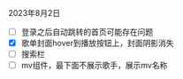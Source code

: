 2023年8月2日

- [ ] 登录之后自动跳转的首页可能存在问题
- [x] 歌单封面hover到播放按钮上，封面阴影消失
- [ ] 搜索栏
- [ ] mv组件，最下面不展示歌手，展示mv名称
